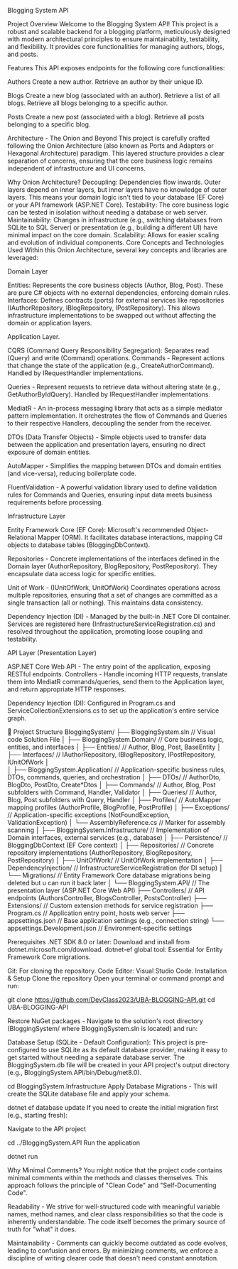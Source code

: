 Blogging System API

Project Overview
Welcome to the Blogging System API! This project is a robust and scalable backend for a blogging platform, meticulously designed with modern architectural principles to ensure maintainability, testability, and flexibility. It provides core functionalities for managing authors, blogs, and posts.

Features
This API exposes endpoints for the following core functionalities:

Authors
Create a new author.
Retrieve an author by their unique ID.

Blogs
Create a new blog (associated with an author).
Retrieve a list of all blogs.
Retrieve all blogs belonging to a specific author.


Posts
Create a new post (associated with a blog).
Retrieve all posts belonging to a specific blog.

 Architecture - The Onion and Beyond
This project is carefully crafted following the Onion Architecture (also known as Ports and Adapters or Hexagonal Architecture) paradigm. This layered structure provides a clear separation of concerns, ensuring that the core business logic remains independent of infrastructure and UI concerns.

Why Onion Architecture?
Decoupling: Dependencies flow inwards. Outer layers depend on inner layers, but inner layers have no knowledge of outer layers. This means your domain logic isn't tied to your database (EF Core) or your API framework (ASP.NET Core).
Testability: The core business logic can be tested in isolation without needing a database or web server.
Maintainability: Changes in infrastructure (e.g., switching databases from SQLite to SQL Server) or presentation (e.g., building a different UI) have minimal impact on the core domain.
Scalability: Allows for easier scaling and evolution of individual components.
Core Concepts and Technologies Used
Within this Onion Architecture, several key concepts and libraries are leveraged:

Domain Layer

Entities: Represents the core business objects (Author, Blog, Post). These are pure C# objects with no external dependencies, enforcing domain rules.
Interfaces: Defines contracts (ports) for external services like repositories (IAuthorRepository, IBlogRepository, IPostRepository). This allows infrastructure implementations to be swapped out without affecting the domain or application layers.

Application Layer.

CQRS (Command Query Responsibility Segregation): Separates read (Query) and write (Command) operations.
Commands -  Represent actions that change the state of the application (e.g., CreateAuthorCommand). Handled by IRequestHandler implementations.

Queries -  Represent requests to retrieve data without altering state (e.g., GetAuthorByIdQuery). Handled by IRequestHandler implementations.

MediatR -  An in-process messaging library that acts as a simple mediator pattern implementation. It orchestrates the flow of Commands and Queries to their respective Handlers, decoupling the sender from the receiver.

DTOs (Data Transfer Objects) - Simple objects used to transfer data between the application and presentation layers, ensuring no direct exposure of domain entities.

AutoMapper - Simplifies the mapping between DTOs and domain entities (and vice-versa), reducing boilerplate code.

FluentValidation - A powerful validation library used to define validation rules for Commands and Queries, ensuring input data meets business requirements before processing.

Infrastructure Layer

Entity Framework Core (EF Core): Microsoft's recommended Object-Relational Mapper (ORM). It facilitates database interactions, mapping C# objects to database tables (BloggingDbContext).

Repositories -  Concrete implementations of the interfaces defined in the Domain layer (AuthorRepository, BlogRepository, PostRepository). They encapsulate data access logic for specific entities.

Unit of Work - (IUnitOfWork, UnitOfWork) Coordinates operations across multiple repositories, ensuring that a set of changes are committed as a single transaction (all or nothing). This maintains data consistency.

Dependency Injection (DI) - Managed by the built-in .NET Core DI container. Services are registered here (InfrastructureServiceRegistration.cs) and resolved throughout the application, promoting loose coupling and testability.


API Layer (Presentation Layer)

ASP.NET Core Web API - The entry point of the application, exposing RESTful endpoints.
Controllers - Handle incoming HTTP requests, translate them into MediatR commands/queries, send them to the Application layer, and return appropriate HTTP responses.

Dependency Injection (DI): Configured in Program.cs and ServiceCollectionExtensions.cs to set up the application's entire service graph.


📂 Project Structure
BloggingSystem/
├── BloggingSystem.sln             // Visual code Solution File
│
├── BloggingSystem.Domain/         // Core business logic, entities, and interfaces
│   ├── Entities/                  // Author, Blog, Post, BaseEntity
│   ├── Interfaces/                // IAuthorRepository, IBlogRepository, IPostRepository, IUnitOfWork
│  
│
├── BloggingSystem.Application/    // Application-specific business rules, DTOs, commands, queries, and orchestration
│   ├── DTOs/                      // AuthorDto, BlogDto, PostDto, Create*Dtos
│   ├── Commands/                  // Author, Blog, Post subfolders with Command, Handler, Validator
│   ├── Queries/                   // Author, Blog, Post subfolders with Query, Handler
│   ├── Profiles/                  // AutoMapper mapping profiles (AuthorProfile, BlogProfile, PostProfile)
│   ├── Exceptions/                // Application-specific exceptions (NotFoundException, ValidationException)
│   └── AssemblyReference.cs       // Marker for assembly scanning
│
├── BloggingSystem.Infrastructure/ // Implementation of Domain interfaces, external services (e.g., database)
│   ├── Persistence/               // BloggingDbContext (EF Core context)
│   ├── Repositories/              // Concrete repository implementations (AuthorRepository, BlogRepository, PostRepository)
│   ├── UnitOfWork/                // UnitOfWork implementation
│   ├── DependencyInjection/       // InfrastructureServiceRegistration (for DI setup)
│   └── Migrations/                // Entity Framework Core database migrations being deleted but u can run it back later 
│
└── BloggingSystem.API/            // The presentation layer (ASP.NET Core Web API)
    ├── Controllers/               // API endpoints (AuthorsController, BlogsController, PostsController)
    ├── Extensions/                // Custom extension methods for service registration
    ├── Program.cs                 // Application entry point, hosts web server
    ├── appsettings.json           // Base application settings (e.g., connection string)
    └── appsettings.Development.json // Environment-specific settings


Prerequisites
.NET SDK 8.0 or later: Download and install from dotnet.microsoft.com/download.
dotnet-ef global tool: Essential for Entity Framework Core migrations.

Git: For cloning the repository.
Code Editor: Visual Studio Code.
Installation & Setup
Clone the repository
Open your terminal or command prompt and run:



git clone https://github.com/DevClass2023/UBA-BLOGGING-API.git
cd UBA-BLOGGING-API

Restore NuGet packages -
Navigate to the solution's root directory (BloggingSystem/ where BloggingSystem.sln is located) and run:


Database Setup (SQLite - Default Configuration):
This project is pre-configured to use SQLite as its default database provider, making it easy to get started without needing a separate database server. The BloggingSystem.db file will be created in your API project's output directory (e.g., BloggingSystem.API/bin/Debug/net8.0).


cd BloggingSystem.Infrastructure
Apply Database Migrations - This will create the SQLite database file and apply your schema.


dotnet ef database update
If you need to create the initial migration first (e.g., starting fresh):


Navigate to the API project

cd ../BloggingSystem.API
Run the application

dotnet run

Why Minimal Comments?
You might notice that the project code contains minimal comments within the methods and classes themselves. This approach follows the principle of "Clean Code" and "Self-Documenting Code".

Readability -  We strive for well-structured code with meaningful variable names, method names, and clear class responsibilities so that the code is inherently understandable. The code itself becomes the primary source of truth for "what" it does.

Maintainability -  Comments can quickly become outdated as code evolves, leading to confusion and errors. By minimizing comments, we enforce a discipline of writing clearer code that doesn't need constant annotation.

